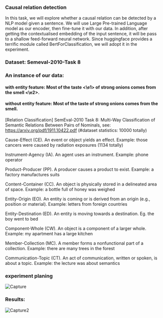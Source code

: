 ### Causal relation detection

In this task, we will explore whether a causal relation can be detected by a NLP model given a sentence. We will use Large Pre-trained Language model as our encoder, then fine-tune it with our data. In addition, after getting the contextualised embedding of the input sentence, it will be pass to a shallow feed-forward neural network. Since huggingface provides a terrific module called BertForClassification, we will adopt it in the experiment.

### Dataset: Semeval-2010-Task 8

### An instance of our data:
#### with entity feature: Most of the <e1> taste <\e1> of strong onions comes from the <e2> smell <\e2>.
#### without entity feature: Most of the taste of strong onions comes from the smell.

[Relation Classification] SemEval-2010 Task 8: Multi-Way Classification of Semantic Relations Between Pairs of Nominals, see: https://arxiv.org/pdf/1911.10422.pdf (#dataset statistics: 10000 totally)

Cause-Effect (CE). An event or object yields an  effect. Example: those cancers were caused  by radiation exposures  (1134 totally)

Instrument-Agency (IA). An agent uses an instrument. Example: phone operator  

Product-Producer (PP). A producer causes a product to exist. Example: a factory manufactures suits  

Content-Container (CC). An object is physically stored in a delineated area of space. Example: a bottle full of honey was weighed 

 Entity-Origin (EO). An entity is coming or is derived from an origin (e.g., position or material). Example: letters from foreign countries  

Entity-Destination (ED). An entity is moving towards a destination. Eg. the boy went to bed 

 Component-Whole (CW). An object is a component of a larger whole. Example: my apartment has a large kitchen 

 Member-Collection (MC). A member forms a  nonfunctional part of a collection. Example:  there are many trees in the forest  

Communication-Topic (CT). An act of communication, written or spoken, is about a topic.  Example: the lecture was about semantics


### experiment planing
![Capture](https://user-images.githubusercontent.com/79228128/144900110-c2605776-6020-4145-bb8f-15969439abb2.PNG)

### Results:
![Capture2](https://user-images.githubusercontent.com/79228128/144900251-33841eb0-60b3-4b2a-926d-835ab09b965b.PNG)

